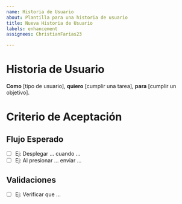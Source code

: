```yaml
---
name: Historia de Usuario
about: Plantilla para una historia de usuario
title: Nueva Historia de Usuario
labels: enhancement
assignees: ChristianFarias23

---
```


# Historia de Usuario
**Como** [tipo de usuario], **quiero** [cumplir una tarea], **para** [cumplir un objetivo].

# Criterio de Aceptación
## Flujo Esperado
- [ ] Ej: Desplegar ... cuando ...
- [ ] Ej: Al presionar ... enviar ...

## Validaciones
- [ ] Ej: Verificar que ...
